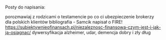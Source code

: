 Posty do napisania:

porozmawiaj z rodzicami o testamencie
po co ci ubezpieczenie
brokerzy dla polskich klientów
bibliografia - Samcik napisał o FIRE! https://subiektywnieofinansach.pl/niezaleznosc-finansowa-czym-jest-i-jak-ja-osiagnac/
dywersyfikacja
alzheimer, udar, demencja
dobry i zły dług